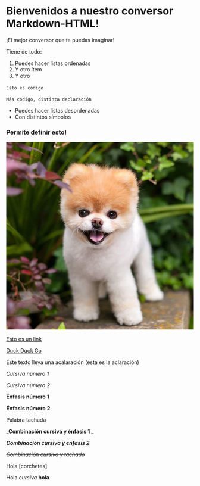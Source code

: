 # Bienvenidos a nuestro conversor Markdown-HTML!

¡El mejor conversor que te puedas imaginar!
 
 Tiene de todo:
 
 1. Puedes hacer listas ordenadas
 2. Y otro ítem
 3. Y otro

 `Esto es código`
 
 ``Más código, distinta declaración``
 
 + Puedes hacer listas desordenadas
 + Con distintos símbolos

### Permite definir esto!

 ![Esto es una imagen](perro.jpg)
 
 [Esto es un link](http://google.com)
 
 [Duck Duck Go](https://duckduckgo.com)
 
 Este texto lleva una acalaración (esta es la aclaración) 
   
 *Cursiva número 1*
 
 _Cursiva número 2_
 
 **Énfasis número 1**
 
 __Énfasis número 2__
 
 ~~Palabra tachada~~
 
 **_Combinación cursiva y énfasis 1 _**
 
 __*Combinación cursiva y énfasis 2*__
 
 ~~_Combinación cursiva y tachado_~~
 
 Hola [corchetes]
 
 Hola *cursiva*  __hola__